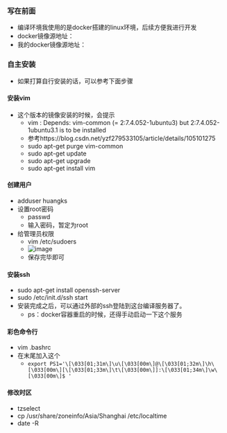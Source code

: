 ### 写在前面
- 编译环境我使用的是docker搭建的linux环境，后续方便我进行开发
- docker镜像源地址：
- 我的docker镜像源地址：

### 自主安装
- 如果打算自行安装的话，可以参考下面步骤

#### 安装vim
- 这个版本的镜像安装的时候，会提示
    - vim : Depends: vim-common (= 2:7.4.052-1ubuntu3) but 2:7.4.052-1ubuntu3.1 is to be installed
    - 参考https://blog.csdn.net/yzf279533105/article/details/105101275
    - sudo apt-get purge vim-common
    - sudo apt-get update
    - sudo apt-get upgrade
    - sudo apt-get install vim

#### 创建用户
- adduser huangks
- 设置root密码
    - passwd
    - 输入密码，暂定为root
- 给管理员权限
    - vim /etc/sudoers
    - ![image](https://user-images.githubusercontent.com/37078336/128975907-f907da69-0a84-42e7-a9d7-b42f3fd1afd8.png)
    - 保存完毕即可

#### 安装ssh
- sudo apt-get install openssh-server
- sudo /etc/init.d/ssh start
- 安装完成之后，可以通过外部的ssh登陆到这台编译服务器了。
    - ps：docker容器重启的时候，还得手动启动一下这个服务

#### 彩色命令行
- vim  .bashrc
- 在末尾加入这个
    - `export PS1='\[\033[01;31m\]\u\[\033[00m\]@\[\033[01;32m\]\h\[\033[00m\][\[\033[01;33m\]\t\[\033[00m\]]:\[\033[01;34m\]\w\[\033[00m\]$ '`

#### 修改时区
- tzselect
- cp /usr/share/zoneinfo/Asia/Shanghai  /etc/localtime
- date -R
